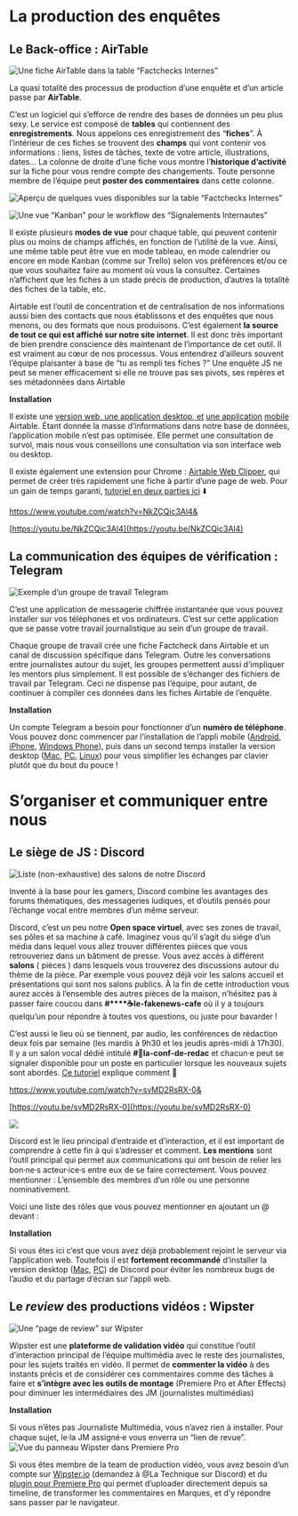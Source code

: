# La production des enquêtes
## Le Back-office : AirTable
![Une fiche AirTable dans la table “Factchecks Internes”](https://paper-attachments.dropbox.com/s_DDCF8915682EB26F0FD0373239192C13D8C71357A73C2231753DD98EFDF26570_1587379288168_Capture+decran+2020-04-20+a+12.41.14.png)

La quasi totalité des processus de production d’une enquête et d’un article passe par **AirTable**.

C’est un logiciel qui s’efforce de rendre des bases de données un peu plus sexy. Le service est composé de **tables** qui contiennent des **enregistrements**. Nous appelons ces enregistrement des “**fiches**”. À l’intérieur de ces fiches se trouvent des **champs** qui vont contenir vos informations : liens, listes de tâches, texte de votre article, illustrations, dates... La colonne de droite d’une fiche vous montre l’**historique d’activité** sur la fiche pour vous rendre compte des changements. Toute personne membre de l’équipe peut **poster des commentaires** dans cette colonne. 


![Aperçu de quelques vues disponibles sur la table “Factchecks Internes”](https://paper-attachments.dropbox.com/s_DDCF8915682EB26F0FD0373239192C13D8C71357A73C2231753DD98EFDF26570_1587378159853_Capture+decran+2020-04-20+a+12.22.30.png)

![Une vue “Kanban” pour le workflow des “Signalements Internautes”](https://paper-attachments.dropbox.com/s_DDCF8915682EB26F0FD0373239192C13D8C71357A73C2231753DD98EFDF26570_1587377932004_Capture+decran+2020-04-20+a+12.18.39.png)

Il existe plusieurs **modes de vue** pour chaque table, qui peuvent contenir plus ou moins de champs affichés, en fonction de l’utilité de la vue. Ainsi, une même table peut être vue en mode tableau, en mode calendrier ou encore en mode Kanban (comme sur Trello) selon vos préférences et/ou ce que vous souhaitez faire au moment où vous la consultez. Certaines n’affichent que les fiches à un stade précis de production, d’autres la totalité des fiches de la table, etc.


Airtable est l’outil de concentration et de centralisation de nos informations aussi bien des contacts que nous établissons et des enquêtes que nous menons, ou des formats que nous produisons. C’est également **la source de tout ce qui est affiché sur notre site internet**. Il est donc très important de bien prendre conscience dès maintenant de l’importance de cet outil. Il est vraiment au cœur de nos processus. Vous entendrez d’ailleurs souvent l’équipe plaisanter à base de “tu as rempli tes fiches ?” Une enquête JS ne peut se mener efficacement si elle ne trouve pas ses pivots, ses repères et ses métadonnées dans Airtable


**Installation**


Il existe une [version web](https://airtable.com/downloads)[, une application desktop, et](https://airtable.com/downloads) [une application](https://airtable.com/downloads) [mobile](https://airtable.com/downloads) Airtable. Étant donnée la masse d’informations dans notre base de données, l’application mobile n’est pas optimisée.  Elle permet une consultation de survol, mais nous vous conseillons une consultation via son interface web ou desktop.


Il existe également une extension pour Chrome : [Airtable Web Clipper](https://chrome.google.com/webstore/detail/airtable-web-clipper/fehcbmngdgagfalpnfphdhojfdcoblgc), qui permet de créer très rapidement une fiche à partir d’une page de web. Pour un gain de temps garanti, [tutoriel en deux parties ici](https://www.youtube.com/watch?v=NkZCQic3Al4&feature=youtu.be) ⬇️ 


https://www.youtube.com/watch?v=NkZCQic3Al4&


[https://youtu.be/NkZCQic3Al4](https://youtu.be/NkZCQic3Al4)


## La communication des équipes de vérification : Telegram
![Exemple d’un groupe de travail Telegram](https://paper-attachments.dropbox.com/s_DDCF8915682EB26F0FD0373239192C13D8C71357A73C2231753DD98EFDF26570_1587378344343_Capture+decran+2020-04-20+a+12.25.33.png)

C’est une application de messagerie chiffrée instantanée que vous pouvez installer sur vos téléphones et vos ordinateurs. C’est sur cette application que se passe votre travail journalistique au sein d’un groupe de travail.

Chaque groupe de travail crée une fiche Factcheck dans Airtable et un canal de discussion spécifique dans Telegram. Outre les conversations entre journalistes autour du sujet, les groupes permettent aussi d’impliquer les mentors plus simplement. Il est possible de s’échanger des fichiers de travail par Telegram. Ceci ne dispense pas l’équipe, pour autant, de continuer à compiler ces données dans les fiches Airtable de l’enquête.

**Installation**


Un compte Telegram a besoin pour fonctionner d’un **numéro de téléphone**. Vous pouvez donc commencer par l’installation de l’appli mobile ([Android](https://play.google.com/store/apps/details?id=org.telegram.messenger), [iPhone](https://apps.apple.com/app/telegram-messenger/id686449807), [Windows Phone](https://www.microsoft.com/fr-fr/p/telegram-messenger/9wzdncrdzhs0?rtc=1)), puis dans un second temps installer la version desktop ([Mac](https://telegram.org/dl/desktop/mac), [PC](https://telegram.org/dl/desktop/win), [Linux](https://telegram.org/dl/desktop/linux)) pour vous simplifier les échanges par clavier plutôt que du bout du pouce !


# S’organiser et communiquer entre nous

## Le siège de JS : Discord

![Liste (non-exhaustive) des salons de notre Discord](https://paper-attachments.dropbox.com/s_DDCF8915682EB26F0FD0373239192C13D8C71357A73C2231753DD98EFDF26570_1587379006257_Capture+decran+2020-04-20+a+12.36.33.png)

Inventé à la base pour les gamers, Discord combine les avantages des forums thématiques, des messageries ludiques, et d’outils pensés pour l’échange vocal entre membres d’un même serveur.

Discord, c’est un peu notre **Open space virtuel**, avec ses zones de travail, ses pôles et sa machine à café. Imaginez vous qu’il s’agit du siège d’un média dans lequel vous allez trouver différentes pièces que vous retrouveriez dans un bâtiment de presse. Vous avez accès à différent **salons** ( pièces ) dans lesquels vous trouverez des discussions autour du thème de la pièce. Par exemple vous pouvez déjà voir les salons accueil et présentations qui sont nos salons publics. À la fin de cette introduction vous aurez accès à l’ensemble des autres pièces de la maison, n’hésitez pas à passer faire coucou dans **#****☕le-fakenews-cafe** où il y a toujours quelqu’un pour répondre à toutes vos questions, ou juste pour bavarder !


C’est aussi le lieu où se tiennent, par audio, les conférences de rédaction deux fois par semaine (les mardis à 9h30 et les jeudis après-midi à 17h30). Il y a un salon vocal dédié intitulé **#📰la-conf-de-redac** et chacun⸱e peut se signaler disponible pour un poste en particulier lorsque les nouveaux sujets sont abordés. [Ce tutoriel](https://www.youtube.com/watch?v=svMD2RsRX-0) explique comment 🔽 


https://www.youtube.com/watch?v=svMD2RsRX-0&


[https://youtu.be/svMD2RsRX-0](https://youtu.be/svMD2RsRX-0)


![](https://paper-attachments.dropbox.com/s_DDCF8915682EB26F0FD0373239192C13D8C71357A73C2231753DD98EFDF26570_1587393948607_Capture+decran+2020-04-20+a+16.44.53.png)

Discord est le lieu principal d’entraide et d’interaction, et il est important de comprendre à cette fin à qui s’adresser et comment. **Les mentions** sont l’outil principal qui permet aux communications qui ont besoin de relier les bon⸱ne⸱s acteur⸱ice⸱s entre eux de se faire correctement. 
Vous pouvez mentionner : L’ensemble des membres d’un rôle ou une personne nominativement.


Voici une liste des rôles que vous pouvez mentionner en ajoutant un @ devant :


**Installation**


Si vous êtes ici c’est que vous avez déjà probablement rejoint le serveur via l’application web. Toutefois il est **fortement recommandé** d’installer la version desktop ([Mac](https://discordapp.com/api/download?platform=osx), [PC](https://discordapp.com/api/download?platform=win)) de Discord pour éviter les nombreux bugs de l’audio et du partage d’écran sur l’appli web.


## Le *review* des productions vidéos : Wipster
![Une “page de review” sur Wipster](https://paper-attachments.dropbox.com/s_DDCF8915682EB26F0FD0373239192C13D8C71357A73C2231753DD98EFDF26570_1587384641586_Capture+decran+2020-04-20+a+14.09.52.png)

Wipster est une **plateforme de validation vidéo** qui constitue l’outil d’interaction principal de l’équipe multimédia avec le reste des journalistes, pour les sujets traités en vidéo. Il permet de **commenter la vidéo** à des instants précis et de considérer ces commentaires comme des tâches à faire et **s’intègre avec les outils de montage** (Premiere Pro et After Effects) pour diminuer les intermédiaires des JM (journalistes multimédias)

**Installation**


Si vous n’êtes pas Journaliste Multimédia, vous n’avez rien à installer. Pour chaque sujet, le⸱la JM assigné⸱e vous enverra un “lien de revue”.
![Vue du panneau Wipster dans Premiere Pro](https://paper-attachments.dropbox.com/s_DDCF8915682EB26F0FD0373239192C13D8C71357A73C2231753DD98EFDF26570_1587385175097_Capture+decran+2020-04-20+a+14.18.59.png)



Si vous êtes membre de la team de production vidéo, vous avez besoin d’un compte sur [Wipster.io](https://app.wipster.io) (demandez à @La Technique sur Discord) et du [plugin pour Premiere Pro](https://exchange.adobe.com/creativecloud.details.14841.html) qui permet d’uploader directement depuis sa timeline, de transformer les commentaires en Marques, et d’y répondre sans passer par le navigateur.



